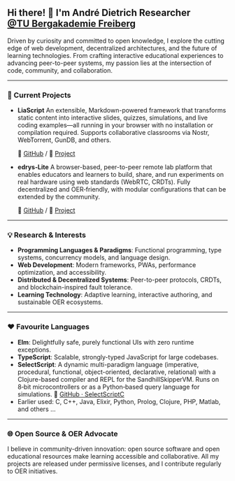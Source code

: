 ## Hi there! 👋 I'm André Dietrich &#x20; Researcher [@TU Bergakademie Freiberg](https://tu-freiberg.de/en)

Driven by curiosity and committed to open knowledge, I explore the cutting edge of web development, decentralized architectures, and the future of learning technologies. From crafting interactive educational experiences to advancing peer-to-peer systems, my passion lies at the intersection of code, community, and collaboration.

---

### 🔭 Current Projects

* **LiaScript**
  An extensible, Markdown-powered framework that transforms static content into interactive slides, quizzes, simulations, and live coding examples—all running in your browser with no installation or compilation required. Supports collaborative classrooms via Nostr, WebTorrent, GunDB, and others.

  🔗 [GitHub](https://github.com/LiaScript) / 🔗 [Project](https://liascript.github.io)

* **edrys‑Lite**
  A browser-based, peer-to-peer remote lab platform that enables educators and learners to build, share, and run experiments on real hardware using web standards (WebRTC, CRDTs). Fully decentralized and OER‑friendly, with modular configurations that can be extended by the community.
  
  🔗 [GitHub](https://github.com/edrys-labs) / 🔗 [Project](https://edrys-labs.github.io)
---

### 💡 Research & Interests

* **Programming Languages & Paradigms**: Functional programming, type systems, concurrency models, and language design.
* **Web Development**: Modern frameworks, PWAs, performance optimization, and accessibility.
* **Distributed & Decentralized Systems**: Peer-to-peer protocols, CRDTs, and blockchain-inspired fault tolerance.
* **Learning Technology**: Adaptive learning, interactive authoring, and sustainable OER ecosystems.

---

### ❤️ Favourite Languages

* **Elm**: Delightfully safe, purely functional UIs with zero runtime exceptions.
* **TypeScript**: Scalable, strongly-typed JavaScript for large codebases.
* **SelectScript**: A dynamic multi-paradigm language (imperative, procedural, functional, object-oriented, declarative, relational) with a Clojure-based compiler and REPL for the SandhillSkipperVM. Runs on 8‑bit microcontrollers or as a Python‑based query language for simulations.
  🔗 [GitHub · SelectScriptC](https://github.com/andre-dietrich/SelectScriptC)
* Earlier used: C, C++, Java, Elixir, Python, Prolog, Clojure, PHP, Matlab, and others ... 

---

### 🌐 Open Source & OER Advocate

I believe in community-driven innovation: open source software and open educational resources make learning accessible and collaborative. All my projects are released under permissive licenses, and I contribute regularly to OER initiatives.
